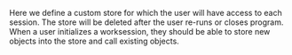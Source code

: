 Here we define a custom store for which the user will have access to each session.
The store will be deleted after the user re-runs or closes program.
When a user initializes a worksession, they should be able to store new objects into the store and call existing objects.